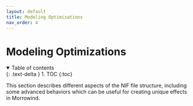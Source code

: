 ```yaml
---
layout: default
title: Modeling Optimizations
nav_order: 4
---
```


# Modeling Optimizations

<details open markdown="block">
  <summary>
    Table of contents
  </summary>
  {: .text-delta }
1. TOC
{:toc}
</details>

This section describes different aspects of the NIF file structure, including some advanced behaviors which can be useful for creating unique effects in Morrowind.
